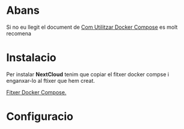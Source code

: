 # Abans
Si no eu llegit el document de [Com Utilitzar Docker Compose](https://github.com/Otorexer/SerLliure/blob/main/Tutorials/ComUtilitzarDockerCompose.md) es molt recomena


# Instalacio
Per instalar **NextCloud** tenim que copiar el fitxer docker compse i enganxar-lo al ftixer que hem creat.

[Fitxer Docker Compose.
](https://github.com/Otorexer/SerLliure/blob/main/Serveis/Nextcloud/docker-compose.yml)

# Configuracio
